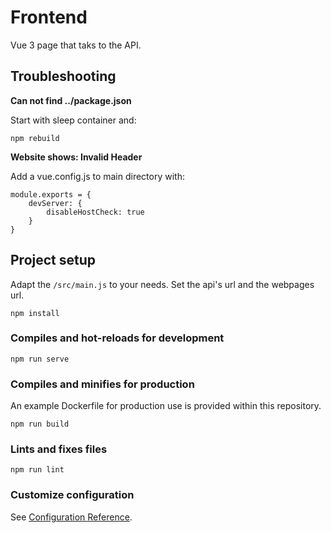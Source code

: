 # Frontend

Vue 3 page that taks to the API.

## Troubleshooting

**Can not find ../package.json**

Start with sleep container and:

```
npm rebuild
```

**Website shows: Invalid Header**

Add a vue.config.js to main directory with:

```
module.exports = {
    devServer: {
        disableHostCheck: true
    }
}
```

## Project setup
Adapt the `/src/main.js` to your needs. Set the api's url and the webpages url.

```
npm install
```

### Compiles and hot-reloads for development
```
npm run serve
```

### Compiles and minifies for production

An example Dockerfile for production use is provided within this repository.

```
npm run build
```

### Lints and fixes files
```
npm run lint
```

### Customize configuration
See [Configuration Reference](https://cli.vuejs.org/config/).


